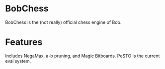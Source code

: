 # BobChess

BobChess is the (not really) official chess engine of Bob. 

# Features

Includes NegaMax, a-b pruning, and Magic Bitboards. 
PeSTO is the current eval system.